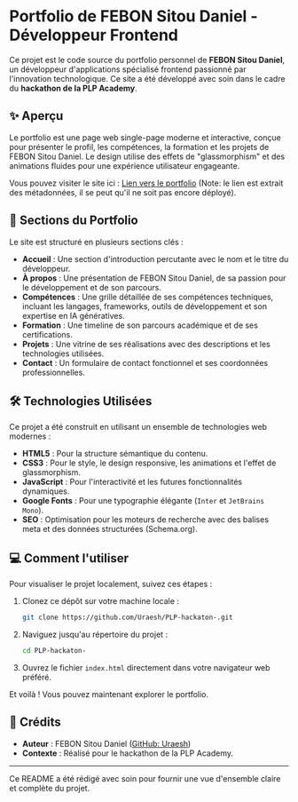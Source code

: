 # Portfolio de FEBON Sitou Daniel - Développeur Frontend

Ce projet est le code source du portfolio personnel de **FEBON Sitou Daniel**, un développeur d'applications spécialisé frontend passionné par l'innovation technologique. Ce site a été développé avec soin dans le cadre du **hackathon de la PLP Academy**.

## ✨ Aperçu

Le portfolio est une page web single-page moderne et interactive, conçue pour présenter le profil, les compétences, la formation et les projets de FEBON Sitou Daniel. Le design utilise des effets de "glassmorphism" et des animations fluides pour une expérience utilisateur engageante.

Vous pouvez visiter le site ici : [Lien vers le portfolio](https://febon-daniel-portfolio.netlify.app/) (Note: le lien est extrait des métadonnées, il se peut qu'il ne soit pas encore déployé).

## 🚀 Sections du Portfolio

Le site est structuré en plusieurs sections clés :

*   **Accueil** : Une section d'introduction percutante avec le nom et le titre du développeur.
*   **À propos** : Une présentation de FEBON Sitou Daniel, de sa passion pour le développement et de son parcours.
*   **Compétences** : Une grille détaillée de ses compétences techniques, incluant les langages, frameworks, outils de développement et son expertise en IA génératives.
*   **Formation** : Une timeline de son parcours académique et de ses certifications.
*   **Projets** : Une vitrine de ses réalisations avec des descriptions et les technologies utilisées.
*   **Contact** : Un formulaire de contact fonctionnel et ses coordonnées professionnelles.

## 🛠️ Technologies Utilisées

Ce projet a été construit en utilisant un ensemble de technologies web modernes :

*   **HTML5** : Pour la structure sémantique du contenu.
*   **CSS3** : Pour le style, le design responsive, les animations et l'effet de glassmorphism.
*   **JavaScript** : Pour l'interactivité et les futures fonctionnalités dynamiques.
*   **Google Fonts** : Pour une typographie élégante (`Inter` et `JetBrains Mono`).
*   **SEO** : Optimisation pour les moteurs de recherche avec des balises meta et des données structurées (Schema.org).

## 💻 Comment l'utiliser

Pour visualiser le projet localement, suivez ces étapes :

1.  Clonez ce dépôt sur votre machine locale :
    ```bash
    git clone https://github.com/Uraesh/PLP-hackaton-.git
    ```
2.  Naviguez jusqu'au répertoire du projet :
    ```bash
    cd PLP-hackaton-
    ```
3.  Ouvrez le fichier `index.html` directement dans votre navigateur web préféré.

Et voilà ! Vous pouvez maintenant explorer le portfolio.

## 📄 Crédits

*   **Auteur** : FEBON Sitou Daniel ([GitHub: Uraesh](https://github.com/Uraesh))
*   **Contexte** : Réalisé pour le hackathon de la PLP Academy.

---

Ce README a été rédigé avec soin pour fournir une vue d'ensemble claire et complète du projet.
